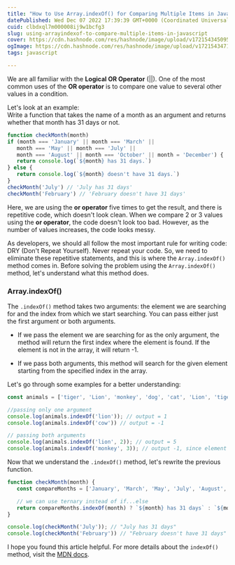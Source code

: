 ```yaml
---
title: "How to Use Array.indexOf() for Comparing Multiple Items in JavaScript"
datePublished: Wed Dec 07 2022 17:39:39 GMT+0000 (Coordinated Universal Time)
cuid: clbdxql7m000008ij9w1bcfg3
slug: using-arrayindexof-to-compare-multiple-items-in-javascript
cover: https://cdn.hashnode.com/res/hashnode/image/upload/v1721543450956/60cda3ed-2dfb-4c3d-bd44-6f7f71115d1d.png
ogImage: https://cdn.hashnode.com/res/hashnode/image/upload/v1721543471927/778111a9-cd45-447d-950d-c0deaf65b896.png
tags: javascript

---
```


We are all familiar with the **Logical OR Operator** (||). One of the most common uses of the **OR operator** is to compare one value to several other values in a condition.

Let's look at an example:  
Write a function that takes the name of a month as an argument and returns whether that month has 31 days or not.

```javascript
function checkMonth(month)
if (month === 'January' || month === 'March' ||
   month === 'May' || month === 'July' ||
   month === 'August' || month === 'October' || month = 'December') {
   return console.log(`${month} has 31 days.`)
} else {
   return console.log(`${month} doesn't have 31 days.`)
}
checkMonth('July') // 'July has 31 days'
checkMonth('February') // 'February doesn't have 31 days'
```

Here, we are using the **or operator** five times to get the result, and there is repetitive code, which doesn't look clean. When we compare 2 or 3 values using the **or operator**, the code doesn't look too bad. However, as the number of values increases, the code looks messy.

As developers, we should all follow the most important rule for writing code: DRY (Don't Repeat Yourself). Never repeat your code. So, we need to eliminate these repetitive statements, and this is where the `Array.indexOf()` method comes in. Before solving the problem using the `Array.indexOf()` method, let's understand what this method does.

### **Array.indexOf()**

The `.indexOf()` method takes two arguments: the element we are searching for and the index from which we start searching. You can pass either just the first argument or both arguments.

* If we pass the element we are searching for as the only argument, the method will return the first index where the element is found. If the element is not in the array, it will return -1.
    
* If we pass both arguments, this method will search for the given element starting from the specified index in the array.
    

Let's go through some examples for a better understanding:

```javascript
const animals = ['tiger', 'Lion', 'monkey', 'dog', 'cat', 'Lion', 'tiger'];

//passing only one argument
console.log(animals.indexOf('lion')); // output = 1 
console.log(animals.indexOf('cow')) // output = -1

// passing both arguments
console.log(animals.indexOf('lion', 2)); // output = 5
console.log(animals.indexOf('monkey', 3)); // output -1, since element is not present after index 3
```

Now that we understand the `.indexOf()` method, let's rewrite the previous function.

```javascript
function checkMonth(month) {
   const compareMonths = ['January', 'March', 'May', 'July', 'August', 'October', 'December'];

   // we can use ternary instead of if...else
   return compareMonths.indexOf(month) ? `${month} has 31 days` : `${month} doesn't have 31 days`;
}

console.log(checkMonth('July')); // "July has 31 days" 
console.log(checkMonth('February')) // "February doesn't have 31 days"
```

I hope you found this article helpful. For more details about the `indexOf()` method, visit the [MDN docs](https://developer.mozilla.org/en-US/docs/Web/JavaScript/Reference/Global_Objects/Array/indexOf).